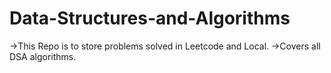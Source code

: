 # Data-Structures-and-Algorithms

->This Repo is to store problems solved in Leetcode and Local.
->Covers all DSA algorithms.
